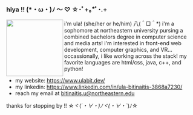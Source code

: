 ### hiya !! (*・ω・)ﾉ ～ ♡ ☆･ﾟ+｡*ﾟ･.+

<a href="https://www.ulabit.dev/">
    <img align="left" width="150" src="https://media.tenor.com/pC4pNPtXTFsAAAAi/blanca-animal-crossing.gif" />
</a>

i'm ula! (she/her or he/him) 八(＾□＾*)
i'm a sophomore at northeastern university pursing a combined bachelors degree in computer science and media arts!
i'm interested in front-end web development, computer graphics, and VR... occassionally, i like working across the stack!
my favorite languages are html/css, java, c++, and python!

- my website: https://www.ulabit.dev/
- my linkedin: https://www.linkedin.com/in/ula-bitinaitis-3868a7230/
- reach my email at bitinaitis.u@northeastern.edu

thanks for stopping by !!  ☆ヾ(*´・∀・)ﾉヾ(・∀・`*)ﾉ☆ 
